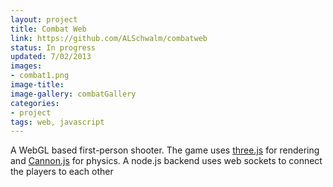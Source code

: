 ```yaml
---
layout: project
title: Combat Web
link: https://github.com/ALSchwalm/combatweb
status: In progress
updated: 7/02/2013
images:
- combat1.png
image-title: 
image-gallery: combatGallery
categories:
- project
tags: web, javascript
---
```


A WebGL based first-person shooter. The game uses [three.js][three] for rendering and
[Cannon.js][cannon] for physics. A node.js backend uses web sockets to connect the
players to each other

[three]: http://threejs.org/
[cannon]: http://cannonjs.org/
